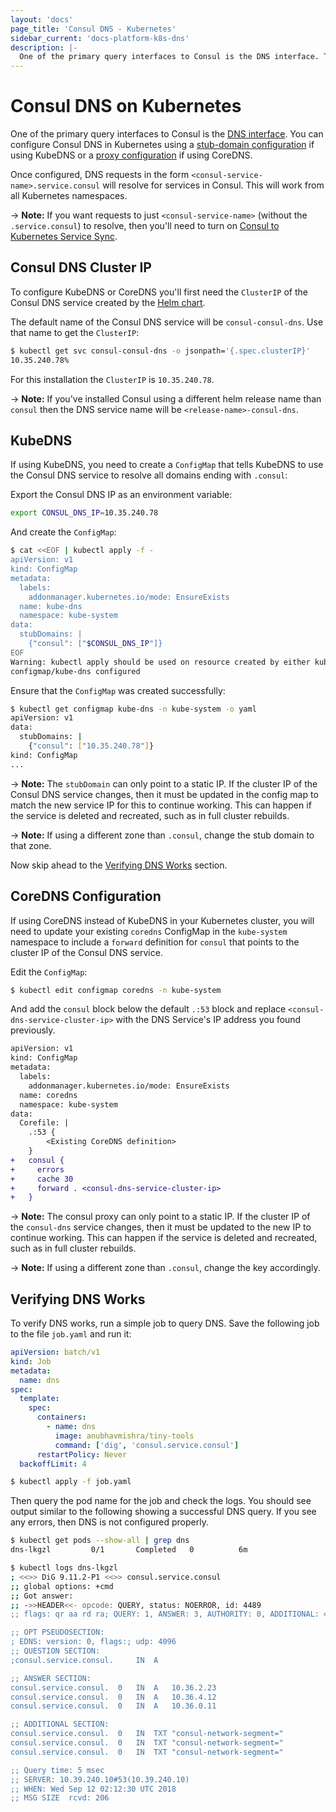 ```yaml
---
layout: 'docs'
page_title: 'Consul DNS - Kubernetes'
sidebar_current: 'docs-platform-k8s-dns'
description: |-
  One of the primary query interfaces to Consul is the DNS interface. The Consul DNS interface can be exposed for all pods in Kubernetes using a stub-domain configuration.
---
```


# Consul DNS on Kubernetes

One of the primary query interfaces to Consul is the
[DNS interface](/docs/agent/dns.html). You can configure Consul DNS in
Kubernetes using a
[stub-domain configuration](https://kubernetes.io/docs/tasks/administer-cluster/dns-custom-nameservers/#configure-stub-domain-and-upstream-dns-servers)
if using KubeDNS or a [proxy configuration](https://coredns.io/plugins/proxy/) if using CoreDNS.

Once configured, DNS requests in the form `<consul-service-name>.service.consul` will
resolve for services in Consul. This will work from all Kubernetes namespaces.

-> **Note:** If you want requests to just `<consul-service-name>` (without the `.service.consul`) to resolve, then you'll need
to turn on [Consul to Kubernetes Service Sync](/docs/platform/k8s/service-sync.html#consul-to-kubernetes).

## Consul DNS Cluster IP

To configure KubeDNS or CoreDNS you'll first need the `ClusterIP` of the Consul
DNS service created by the [Helm chart](/docs/platform/k8s/helm.html).

The default name of the Consul DNS service will be `consul-consul-dns`. Use
that name to get the `ClusterIP`:

```bash
$ kubectl get svc consul-consul-dns -o jsonpath='{.spec.clusterIP}'
10.35.240.78%
```

For this installation the `ClusterIP` is `10.35.240.78`.

-> **Note:** If you've installed Consul using a different helm release name than `consul`
then the DNS service name will be `<release-name>-consul-dns`.

## KubeDNS

If using KubeDNS, you need to create a `ConfigMap` that tells KubeDNS
to use the Consul DNS service to resolve all domains ending with `.consul`:

Export the Consul DNS IP as an environment variable:

```bash
export CONSUL_DNS_IP=10.35.240.78
```

And create the `ConfigMap`:

```bash
$ cat <<EOF | kubectl apply -f -
apiVersion: v1
kind: ConfigMap
metadata:
  labels:
    addonmanager.kubernetes.io/mode: EnsureExists
  name: kube-dns
  namespace: kube-system
data:
  stubDomains: |
    {"consul": ["$CONSUL_DNS_IP"]}
EOF
Warning: kubectl apply should be used on resource created by either kubectl create --save-config or kubectl apply
configmap/kube-dns configured
```

Ensure that the `ConfigMap` was created successfully:

```bash
$ kubectl get configmap kube-dns -n kube-system -o yaml
apiVersion: v1
data:
  stubDomains: |
    {"consul": ["10.35.240.78"]}
kind: ConfigMap
...
```

-> **Note:** The `stubDomain` can only point to a static IP. If the cluster IP
of the Consul DNS service changes, then it must be updated in the config map to
match the new service IP for this to continue
working. This can happen if the service is deleted and recreated, such as
in full cluster rebuilds.

-> **Note:** If using a different zone than `.consul`, change the stub domain to
that zone.

Now skip ahead to the [Verifying DNS Works](#verifying-dns-works) section.

## CoreDNS Configuration

If using CoreDNS instead of KubeDNS in your Kubernetes cluster, you will
need to update your existing `coredns` ConfigMap in the `kube-system` namespace to
include a `forward` definition for `consul` that points to the cluster IP of the
Consul DNS service.

Edit the `ConfigMap`:

```bash
$ kubectl edit configmap coredns -n kube-system
```

And add the `consul` block below the default `.:53` block and replace
`<consul-dns-service-cluster-ip>` with the DNS Service's IP address you
found previously.

```diff
apiVersion: v1
kind: ConfigMap
metadata:
  labels:
    addonmanager.kubernetes.io/mode: EnsureExists
  name: coredns
  namespace: kube-system
data:
  Corefile: |
    .:53 {
        <Existing CoreDNS definition>
    }
+   consul {
+     errors
+     cache 30
+     forward . <consul-dns-service-cluster-ip>
+   }
```

-> **Note:** The consul proxy can only point to a static IP. If the cluster IP
of the `consul-dns` service changes, then it must be updated to the new IP to continue
working. This can happen if the service is deleted and recreated, such as
in full cluster rebuilds.

-> **Note:** If using a different zone than `.consul`, change the key accordingly.

## Verifying DNS Works

To verify DNS works, run a simple job to query DNS. Save the following
job to the file `job.yaml` and run it:

```yaml
apiVersion: batch/v1
kind: Job
metadata:
  name: dns
spec:
  template:
    spec:
      containers:
        - name: dns
          image: anubhavmishra/tiny-tools
          command: ['dig', 'consul.service.consul']
      restartPolicy: Never
  backoffLimit: 4
```

```sh
$ kubectl apply -f job.yaml
```

Then query the pod name for the job and check the logs. You should see
output similar to the following showing a successful DNS query. If you see
any errors, then DNS is not configured properly.

```sh
$ kubectl get pods --show-all | grep dns
dns-lkgzl         0/1       Completed   0          6m

$ kubectl logs dns-lkgzl
; <<>> DiG 9.11.2-P1 <<>> consul.service.consul
;; global options: +cmd
;; Got answer:
;; ->>HEADER<<- opcode: QUERY, status: NOERROR, id: 4489
;; flags: qr aa rd ra; QUERY: 1, ANSWER: 3, AUTHORITY: 0, ADDITIONAL: 4

;; OPT PSEUDOSECTION:
; EDNS: version: 0, flags:; udp: 4096
;; QUESTION SECTION:
;consul.service.consul.		IN	A

;; ANSWER SECTION:
consul.service.consul.	0	IN	A	10.36.2.23
consul.service.consul.	0	IN	A	10.36.4.12
consul.service.consul.	0	IN	A	10.36.0.11

;; ADDITIONAL SECTION:
consul.service.consul.	0	IN	TXT	"consul-network-segment="
consul.service.consul.	0	IN	TXT	"consul-network-segment="
consul.service.consul.	0	IN	TXT	"consul-network-segment="

;; Query time: 5 msec
;; SERVER: 10.39.240.10#53(10.39.240.10)
;; WHEN: Wed Sep 12 02:12:30 UTC 2018
;; MSG SIZE  rcvd: 206
```

